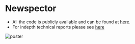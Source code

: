 # Newspector

- All the code is publicly available and can be found at [here](https://github.com/Unreliable-News-Checking).
- For indepth technical reports please see [here](https://unreliablenewschecking.github.io)

![poster](/newspector-poster.jpg)

